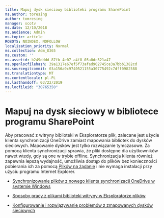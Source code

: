 ```yaml
---
title: Mapuj dysk sieciowy biblioteki programu SharePoint
ms.author: toresing
author: tomresing
manager: scotv
ms.date: 12/10/2018
ms.audience: Admin
ms.topic: article
ROBOTS: NOINDEX, NOFOLLOW
localization_priority: Normal
ms.collection: Adm_O365
ms.custom: ''
ms.assetid: b249dddd-87fb-4e07-a4f8-05a0dc521a47
ms.openlocfilehash: 39a1317e67ef5f73afad902745ce3a7bbb1382cd
ms.sourcegitcommit: 03a156a9c9740521155a30775492c7dff0982588
ms.translationtype: MT
ms.contentlocale: pl-PL
ms.lasthandoff: 03/22/2019
ms.locfileid: "30765350"
---
```

# <a name="map-a-sharepoint-library-to-a-network-drive"></a>Mapuj na dysk sieciowy w bibliotece programu SharePoint

Aby pracować z witryny biblioteki w Eksploratorze plik, zalecane jest użycie klienta synchronizacji OneDrive zamiast mapowania bibliotek do dysków sieciowych. Mapowanie dysków jest tylko rozwiązanie tymczasowe. Za pomocą klienta synchronizacji sprawia, że pliki dostępne dla użytkowników nawet wtedy, gdy są one w trybie offline. Synchronizacja klienta również zapewnia lepszą wydajność, umożliwia dostęp do plików bez konieczności pobierania ich za pomocą [Plików na żądanie](https://support.office.com/article/Learn-about-OneDrive-Files-On-Demand-0E6860D3-D9F3-4971-B321-7092438FB38E) i nie wymaga instalacji przy użyciu programu Internet Explorer. 
  
- [Synchronizowanie plików z nowego klienta synchronizacji OneDrive w systemie Windows](https://go.microsoft.com/fwlink/?linkid=866427)
    
- [Sposoby pracy z plikami biblioteki witryny w Eksploratorze plików](https://go.microsoft.com/fwlink/?linkid=866291)
    
- [Konfigurowanie i rozwiązywanie problemów z zmapowanych dysków sieciowych](https://support.microsoft.com/kb/2616712)
    

